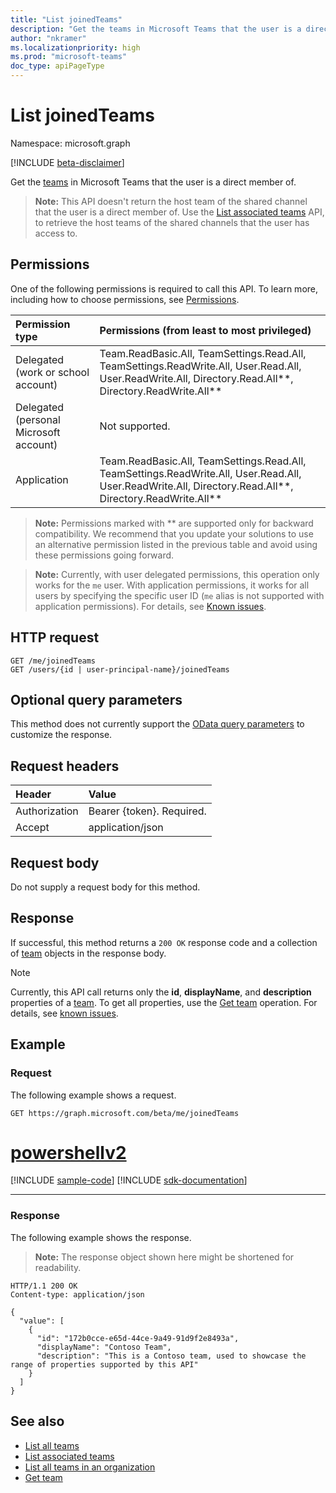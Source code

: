 ```yaml
---
title: "List joinedTeams"
description: "Get the teams in Microsoft Teams that the user is a direct member of."
author: "nkramer"
ms.localizationpriority: high
ms.prod: "microsoft-teams"
doc_type: apiPageType
---
```


# List joinedTeams

Namespace: microsoft.graph

[!INCLUDE [beta-disclaimer](../../includes/beta-disclaimer.md)]

Get the [teams](../resources/team.md) in Microsoft Teams that the user is a direct member of.
> **Note:** This API doesn't return the host team of the shared channel that the user is a direct member of. Use the [List associated teams](../api/associatedteaminfo-list.md) API, to retrieve the host teams of the shared channels that the user has access to.

## Permissions
One of the following permissions is required to call this API. To learn more, including how to choose permissions, see [Permissions](/graph/permissions-reference).

|Permission type      | Permissions (from least to most privileged)              |
|:--------------------|:---------------------------------------------------------|
|Delegated (work or school account) | Team.ReadBasic.All, TeamSettings.Read.All, TeamSettings.ReadWrite.All, User.Read.All, User.ReadWrite.All, Directory.Read.All**, Directory.ReadWrite.All** |
|Delegated (personal Microsoft account) | Not supported.    |
|Application | Team.ReadBasic.All, TeamSettings.Read.All, TeamSettings.ReadWrite.All, User.Read.All, User.ReadWrite.All, Directory.Read.All**, Directory.ReadWrite.All** |

> **Note:** Permissions marked with ** are supported only for backward compatibility. We recommend that you update your solutions to use an alternative permission listed in the previous table and avoid using these permissions going forward.

> **Note:** Currently, with user delegated permissions, this operation only works for the `me` user. With application permissions, it works for all users by specifying the specific user ID (`me` alias is not supported with application permissions). For details, see [Known issues](/graph/known-issues#microsoft-teams-users-list-of-joined-teams-preview).

## HTTP request
<!-- { "blockType": "ignored" } -->
```http
GET /me/joinedTeams
GET /users/{id | user-principal-name}/joinedTeams
```

## Optional query parameters
This method does not currently support the [OData query parameters](/graph/query-parameters) to customize the response.

## Request headers
| Header       | Value |
|:---------------|:--------|
| Authorization  | Bearer {token}. Required.  |
| Accept  | application/json|

## Request body
Do not supply a request body for this method.

## Response

If successful, this method returns a `200 OK` response code and a collection of [team](../resources/team.md) objects in the response body.

> [!Note]
> Currently, this API call returns only the **id**, **displayName**, and **description** properties of a [team](../resources/team.md). To get all properties, use the [Get team](../api/team-get.md) operation. For details, see [known issues](/graph/known-issues#unable-to-return-all-values-for-properties-for-a-user-joined-teams).


## Example
### Request
The following example shows a request.

<!-- {
  "blockType": "request",
  "name": "get_joinedteams"
}-->
```msgraph-interactive
GET https://graph.microsoft.com/beta/me/joinedTeams
```

# [powershellv2](#tab/powershellv2)
[!INCLUDE [sample-code](../includes/snippets/powershellv2/get-joinedteams-powershellv2-snippets.md)]
[!INCLUDE [sdk-documentation](../includes/snippets/snippets-sdk-documentation-link.md)]

---

### Response

The following example shows the response.

>**Note:** The response object shown here might be shortened for readability.
<!-- {
  "blockType": "response",
  "truncated": true,
  "@odata.type": "microsoft.graph.group",
  "isCollection": true
} -->
```http
HTTP/1.1 200 OK
Content-type: application/json

{
  "value": [
    {
      "id": "172b0cce-e65d-44ce-9a49-91d9f2e8493a",
      "displayName": "Contoso Team",
      "description": "This is a Contoso team, used to showcase the range of properties supported by this API"
    }
  ]
}
```

## See also
- [List all teams](/graph/teams-list-all-teams)
- [List associated teams](../api/associatedteaminfo-list.md)
- [List all teams in an organization](../api/teams-list.md)
- [Get team](../api/team-get.md)


<!-- uuid: 8fcb5dbc-d5aa-4681-8e31-b001d5168d79
2015-10-25 14:57:30 UTC -->
<!--
{
  "type": "#page.annotation",
  "description": "List joinedTeams",
  "keywords": "",
  "section": "documentation",
  "tocPath": "",
  "suppressions": [
  ]
}
-->
